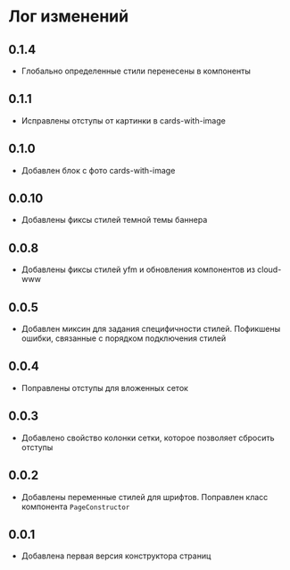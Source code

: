 # Лог изменений

## 0.1.4
- Глобально определенные стили перенесены в компоненты

## 0.1.1
- Исправлены отступы от картинки в cards-with-image

## 0.1.0
- Добавлен блок с фото cards-with-image

## 0.0.10
- Добавлены фиксы стилей темной темы баннера

## 0.0.8
- Добавлены фиксы стилей yfm и обновления компонентов из cloud-www

## 0.0.5
- Добавлен миксин для задания специфичности стилей. Пофикшены ошибки,
связанные с порядком подключения стилей

## 0.0.4
- Поправлены отступы для вложенных сеток

## 0.0.3
- Добавлено свойство колонки сетки, которое позволяет сбросить отступы

## 0.0.2
- Добавлены переменные стилей для шрифтов. Поправлен класс компонента `PageConstructor`

## 0.0.1
- Добавлена первая версия конструктора страниц
